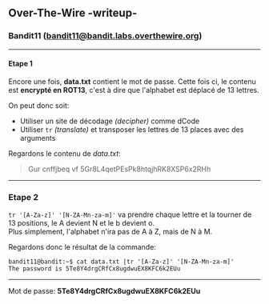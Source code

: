 ## Over-The-Wire -writeup-
### Bandit11 (bandit11@bandit.labs.overthewire.org)

---
#### Etape 1

Encore une fois, **data.txt** contient le mot de passe. Cette fois ci, le contenu est **encrypté en ROT13**, c'est à dire que l'alphabet est déplacé de 13 lettres.

On peut donc soit:
- Utiliser un site de décodage *(decipher)* comme dCode
- Utiliser `tr` *(translate)* et transposer les lettres de 13 places avec des arguments

Regardons le contenu de *data.txt*:
> Gur cnffjbeq vf 5Gr8L4qetPEsPk8htqjhRK8XSP6x2RHh

---
### Etape 2

`tr '[A-Za-z]' '[N-ZA-Mn-za-m]'` va prendre chaque lettre et la tourner de 13 positions, le A devient N et le b devient o.  
Plus simplement, l'alphabet n'ira pas de A à Z, mais de N à M.

Regardons donc le résultat de la commande:
```console
bandit11@bandit:~$ cat data.txt |tr '[A-Za-z]' '[N-ZA-Mn-za-m]'
The password is 5Te8Y4drgCRfCx8ugdwuEX8KFC6k2EUu
```

---
Mot de passe: **5Te8Y4drgCRfCx8ugdwuEX8KFC6k2EUu**
